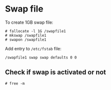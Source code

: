 # Swap file

To create 1GB swap file:

```
# fallocate -l 1G /swapfile1
# mkswap /swapfile1
# swapon /swapfile1
```

Add entry to `/etc/fstab` file:

```
/swapfile1 swap swap defaults 0 0
```

## Check if swap is activated or not

```
# free -m
```
